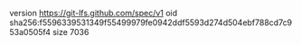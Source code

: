 version https://git-lfs.github.com/spec/v1
oid sha256:f5596339531349f55499979fe0942ddf5593d274d504ebf788cd7c953a0505f4
size 7036
